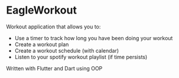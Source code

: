 # EagleWorkout
Workout application that allows you to:
- Use a timer to track how long you have been doing your workout
- Create a workout plan
- Create a workout schedule (with calendar)
- Listen to your spotify workout playlist (if time persists)

Written with Flutter and Dart using OOP

